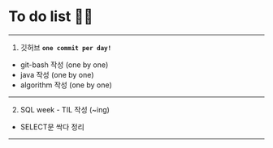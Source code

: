 # To do list 💨💨

****

1.  깃허브 **`one commit per day!`**
   * git-bash 작성 (one by one)
   * java  작성 (one by one)
   * algorithm 작성 (one by one)

****

2. SQL week - TIL 작성 (~ing)

* SELECT문 싹다 정리

***


